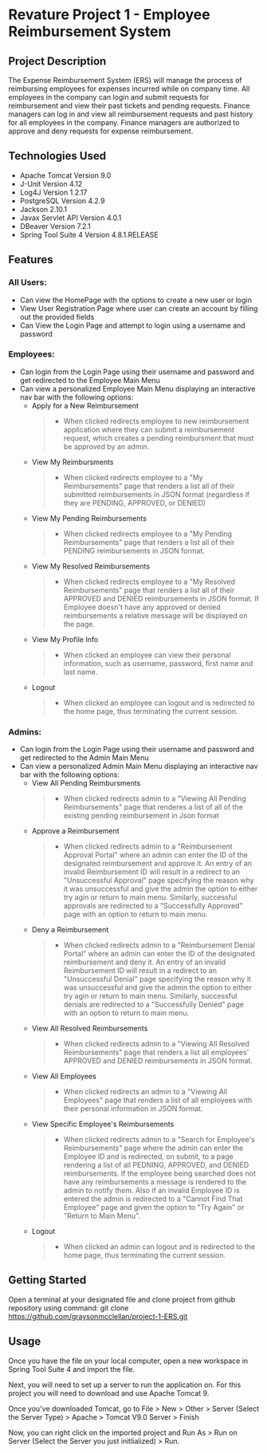 # Revature Project 1 - Employee Reimbursement System

## Project Description
The Expense Reimbursement System (ERS) will manage the process of reimbursing employees for expenses incurred while on company time. All employees in the company can login and submit requests for reimbursement and view their past tickets and pending requests. Finance managers can log in and view all reimbursement requests and past history for all employees in the company. Finance managers are authorized to approve and deny requests for expense reimbursement.

## Technologies Used
* Apache Tomcat Version 9.0
* J-Unit Version 4.12
* Log4J Version 1.2.17
* PostgreSQL Version 4.2.9
* Jackson 2.10.1
* Javax Servlet API Version 4.0.1
* DBeaver Version 7.2.1
* Spring Tool Suite 4 Version 4.8.1.RELEASE

## Features
### All Users:
* Can view the HomePage with the options to create a new user or login
* View User Registration Page where user can create an account by filling out the provided fields
* Can View the Login Page and attempt to login using a username and password

### Employees:
* Can login from the Login Page using their username and password and get redirected to the Employee Main Menu
* Can view a personalized Employee Main Menu displaying an interactive nav bar with the following options:
  * Apply for a New Reimbursement
    > - When clicked redirects employee to new reimbursement application where they can submit a reimbursement request, which creates a pending reimbursment that must be approved by an admin.
  * View My Reimbursments
    > - When clicked redirects employee to a "My Reimbursements" page that renders a list all of their submitted reimbursements in JSON format (regardless if they are PENDING, APPROVED, or DENIED)
  * View My Pending Reimbursements
    > - When clicked redirects employee to a "My Pending Reimbursements" page that renders a list all of their PENDING reimbursements in JSON format. 
  * View My Resolved Reimbursements
    > - When clicked redirects employee to a "My Resolved Reimbursements" page that renders a list all of their APPROVED and DENIED reimbursements in JSON format. If Employee doesn't have any approved or denied reimbursements a relative message will be displayed on the page.  
  * View My Profile Info
    > - When clicked an employee can view their personal information, such as username, password, first name and last name.
  * Logout
    > - When clicked an employee can logout and is redirected to the home page, thus terminating the current session.
    
### Admins:
* Can login from the Login Page using their username and password and get redirected to the Admin Main Menu
* Can view a personalized Admin Main Menu displaying an interactive nav bar with the following options:
  * View All Pending Reimbursments
    > - When clicked redirects admin to a "Viewing All Pending Reimbursements" page that renderes a list of all of the existing pending reimbursement in Json format
  * Approve a Reimbursement
    > - When clicked redirects admin to a "Reimbursement Approval Portal" where an admin can enter the ID of the designated reimbursement and approve it. An entry of an invalid Reimbursement ID will result in a redirect to an "Unsuccessful Approval" page specifying the reason why it was unsuccessful and give the admin the option to either try agin or return to main menu. Similarly, successful approvals are redirected to a "Successfully Approved" page with an option to return to main menu.
  * Deny a Reimbursement
    > - When clicked redirects admin to a "Reimbursement Denial Portal" where an admin can enter the ID of the designated reimbursement and deny it. An entry of an invalid Reimbursement ID will result in a redirect to an "Unsuccessful Denial" page specifying the reason why it was unsuccessful and give the admin the option to either try agin or return to main menu. Similarly, successful denials are redirected to a "Successfully Denied" page with an option to return to main menu.
   * View All Resolved Reimbursements
     > - When clicked redirects admin to a "Viewing All Resolved Reimbursements" page that renders a list all employees' APPROVED and DENIED reimbursements in JSON format. 
   * View All Employees
     > - When clicked redirects an admin to a "Viewing All Employees" page that renders a list of all employees with their personal information in JSON format.
   * View Specific Employee's Reimbursements
     > - When clicked redirects admin to a "Search for Employee's Reimbursements" page where the admin can enter the Employee ID and is redirected, on submit, to a page rendering a list of all PEDNING, APPROVED, and DENIED reimbursements. If the employee being searched does not have any reimbursements a message is rendered to the admin to notify them. Also if an invalid Employee ID is entered the admin is redirected to a "Cannot Find That Employee" page and given the option to "Try Again" or "Return to Main Menu".
   * Logout
     > - When clicked an admin can logout and is redirected to the home page, thus terminating the current session.


## Getting Started
Open a terminal at your designated file and clone project from github repository using command: 
git clone https://github.com/graysonmcclellan/project-1-ERS.git

## Usage
Once you have the file on your local computer, open a new workspace in Spring Tool Suite 4 and import the file.

Next, you will need to set up a server to run the application on. For this project you will need to download and use Apache Tomcat 9. 

Once you've downloaded Tomcat, go to File > New > Other > Server (Select the Server Type) > Apache > Tomcat V9.0 Server > Finish

Now, you can right click on the imported project and Run As > Run on Server (Select the Server you just initlialized) > Run.

    

